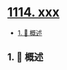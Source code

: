 # [1114. xxx](https://github.com/Tdahuyou/TNotes.leetcode/tree/main/notes/1114.%20xxx)

<!-- region:toc -->

- [1. 📝 概述](#1--概述)

<!-- endregion:toc -->

## 1. 📝 概述
